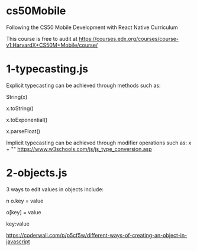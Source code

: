 # cs50Mobile
Following the CS50 Mobile Development with React Native Curriculum

This course is free to audit at https://courses.edx.org/courses/course-v1:HarvardX+CS50M+Mobile/course/

# 1-typecasting.js
Explicit typecasting can be achieved through methods such as:

String(x)

x.toString()

x.toExponential()

x.parseFloat()

Implicit typecasting can be achieved through modifier operations such as:
x + ""
https://www.w3schools.com/js/js_type_conversion.asp

# 2-objects.js
3 ways to edit values in objects include:

n o.key = value

o[key] = value

key:value

https://coderwall.com/p/p5cf5w/different-ways-of-creating-an-object-in-javascript


